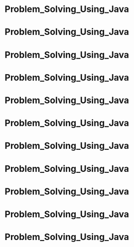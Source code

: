 # Problem_Solving_Using_Java
# Problem_Solving_Using_Java
# Problem_Solving_Using_Java
# Problem_Solving_Using_Java
# Problem_Solving_Using_Java
# Problem_Solving_Using_Java
# Problem_Solving_Using_Java
# Problem_Solving_Using_Java
# Problem_Solving_Using_Java
# Problem_Solving_Using_Java
# Problem_Solving_Using_Java

